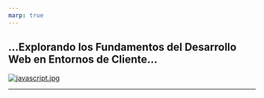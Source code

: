 ```yaml
---
marp: true
---
```


## ...Explorando los Fundamentos del Desarrollo Web en Entornos de Cliente...
[![javascript.jpg](https://i.postimg.cc/d3bd5dJP/javascript.jpg)](https://postimg.cc/SYGJsnXD)

---